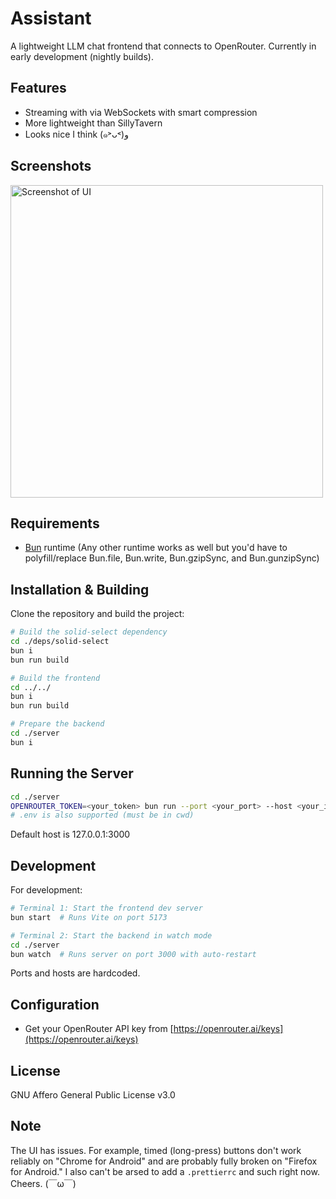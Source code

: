 # Assistant

A lightweight LLM chat frontend that connects to OpenRouter. Currently in early development (nightly builds).

## Features
- Streaming with via WebSockets with smart compression
- More lightweight than SillyTavern
- Looks nice I think (๑˃ᴗ˂)ﻭ

## Screenshots
<img alt="Screenshot of UI" src="https://github.com/user-attachments/assets/79612316-8b63-4346-9a39-98c759a3e6d2" width="500">

## Requirements
- [Bun](https://bun.sh/) runtime (Any other runtime works as well but you'd have to polyfill/replace Bun.file, Bun.write, Bun.gzipSync, and Bun.gunzipSync)

## Installation & Building

Clone the repository and build the project:

```bash
# Build the solid-select dependency
cd ./deps/solid-select
bun i
bun run build

# Build the frontend
cd ../../
bun i
bun run build

# Prepare the backend
cd ./server
bun i
```

## Running the Server

```bash
cd ./server
OPENROUTER_TOKEN=<your_token> bun run --port <your_port> --host <your_ip> --expose-dist
# .env is also supported (must be in cwd)
```

Default host is 127.0.0.1:3000

## Development

For development:

```bash
# Terminal 1: Start the frontend dev server
bun start  # Runs Vite on port 5173

# Terminal 2: Start the backend in watch mode
cd ./server
bun watch  # Runs server on port 3000 with auto-restart
```

Ports and hosts are hardcoded.

## Configuration
- Get your OpenRouter API key from [https://openrouter.ai/keys](https://openrouter.ai/keys)

## License
GNU Affero General Public License v3.0

## Note
The UI has issues. For example, timed (long-press) buttons don't work reliably on "Chrome for Android" and are probably fully broken on "Firefox for Android." I also can't be arsed to add a `.prettierrc` and such right now. Cheers. (￣ω￣)
